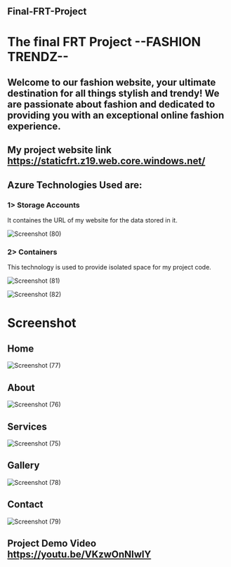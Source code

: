 ## Final-FRT-Project
# The final FRT Project  --FASHION TRENDZ-- 
## Welcome to our fashion website, your ultimate destination for all things stylish and trendy! We are passionate about fashion and dedicated to providing you with an exceptional online fashion experience.

## My project website link   https://staticfrt.z19.web.core.windows.net/

## Azure Technologies Used are:
### 1> Storage Accounts 
It containes the URL of my website for the data stored in it.

![Screenshot (80)](https://github.com/DEEKSHITH-GOWDA-R/Final-FRT-Project/assets/125720822/aa30822c-6326-4529-a002-d3434f207b6b)

### 2> Containers
This technology is used to provide isolated space for my project code.

![Screenshot (81)](https://github.com/DEEKSHITH-GOWDA-R/Final-FRT-Project/assets/125720822/495d6d42-de57-43e2-b7c7-ea7a9fdef9ab)

![Screenshot (82)](https://github.com/DEEKSHITH-GOWDA-R/Final-FRT-Project/assets/125720822/14b97efb-1623-4f7c-a082-dbd50b9f11d4)

# Screenshot
## Home
![Screenshot (77)](https://user-images.githubusercontent.com/125720822/236474086-acc36863-f3af-4a8a-a33b-e6c7c6e8dc2a.png)
## About
![Screenshot (76)](https://user-images.githubusercontent.com/125720822/236474146-8ad09906-9dbf-4869-9551-662f22753552.png)
## Services
![Screenshot (75)](https://user-images.githubusercontent.com/125720822/236474175-e594770c-ab70-4984-963d-ac9d3faed973.png)
## Gallery
![Screenshot (78)](https://user-images.githubusercontent.com/125720822/236474219-5d9313ac-0ed2-4c29-b474-3808b6403efc.png)
## Contact
![Screenshot (79)](https://user-images.githubusercontent.com/125720822/236474241-a41d2cc6-5942-4d29-8744-08aec67b46d4.png)

## Project Demo Video https://youtu.be/VKzwOnNIwlY
